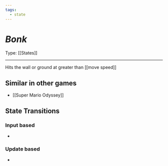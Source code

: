 ```yaml
---
tags:
  - state
---
```

# _Bonk_

Type: [[States]]

----


Hits the wall or ground at greater than [[move speed]]


## Similar in other games

* [[Super Mario Odyssey]]

## State Transitions

### Input based

* 

### Update based

* 